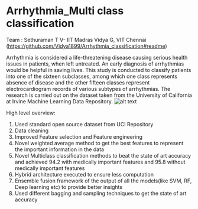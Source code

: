 # Arrhythmia_Multi class classification

Team : 
Sethuraman T V- IIT Madras
Vidya G, VIT Chennai (https://github.com/Vidya1899/Arrhythmia_classification#readme)


Arrhythmia is considered a life-threatening disease causing serious health issues in patients, when left untreated. An early diagnosis of arrhythmias would be helpful in saving lives. This study is conducted to classify patients into one of the sixteen subclasses, among which one class represents absence of disease and the other fifteen classes represent electrocardiogram records of various subtypes of arrhythmias. The research is carried out on the dataset taken from the University of California at Irvine Machine Learning Data Repository. 
![alt text](https://github.com/Vidya1899/Arrhythmia_classification/blob/master/Highlevel%20Architectural%20dig.jpg?raw=true) 

High level overview:
1. Used standard open source dataset from UCI Repository 
2. Data cleaning 
3. Improved Feature selection and Feature engineering 
4. Novel weighted average method to get the best features to represent the important information in the data
5. Novel Multiclass classification methods to beat the state of art accuracy and achieved 94.2 with medically important features and 95.8 without medically important features
6. Hybrid architecture executed to ensure less computation 
7. Ensemble fusion framework of the output of all the models(like SVM, RF, Deep learning etc) to provide better insights
8. Used different bagging and sampling techniques to get the state of art accuracy 
